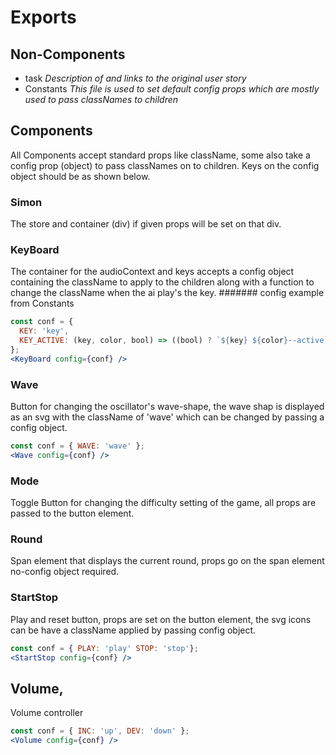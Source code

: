 # Exports
## Non-Components
+ task *Description of and links to the original user story*
+ Constants *This file is used to set default config props which are mostly used to pass classNames to children*
## Components
All Components accept standard props like className, some also take a config prop (object) to pass classNames on to children. Keys on the config object should be as shown below.
### Simon
The store and container (div) if given props will be set on that div.
### KeyBoard
The container for the audioContext and keys accepts a config object containing the className to apply to the children along with a function to change the className when the ai play's the key.
####### config example from Constants
```jsx
const conf = {
  KEY: 'key',
  KEY_ACTIVE: (key, color, bool) => ((bool) ? `${key} ${color}--active` : `${key} ${color}`),
};
<KeyBoard config={conf} />
```
### Wave
Button for changing the oscillator's wave-shape, the wave shap is displayed as an svg with the className of 'wave' which can be changed by passing a config object.
```jsx
const conf = { WAVE: 'wave' };
<Wave config={conf} />
```
### Mode
Toggle Button for changing the difficulty setting of the game, all props are passed to the button element.
### Round
Span element that displays the current round, props go on the span element no-config object required.
### StartStop
Play and reset button, props are set on the button element, the svg icons can be have a className applied by passing config object.
```jsx
const conf = { PLAY: 'play' STOP: 'stop'};
<StartStop config={conf} />
```
## Volume,
Volume controller
```jsx
const conf = { INC: 'up', DEV: 'down' };
<Volume config={conf} />
```
